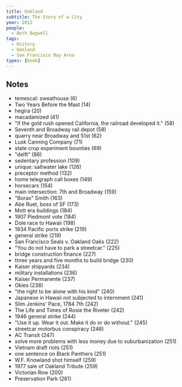 ```yaml
---
title: Oakland
subtitle: The Story of a City
year: 2012
people:
  - Beth Bagwell
tags:
  - History
  - Oakland
  - San Francisco Bay Area
types: [book]
---
```


## Notes
- temescal: sweathouse  (6)
- Two Years Before the Mast  (14)
- hegira (20)
- macadamized (41)
- "If the gold rush opened California, the railroad developed it."  (58)
- Seventh and Broadway rail depot  (58)
- quarry near Broadway and 51st  (62)
- Lusk Canning Company  (71)
- state crop experiment bounties  (69)
- "delft"  (86)
- sedentary profession  (109)
- unique: saltwater lake  (126)
- preceptor method  (132)
- home telegraph call boxes  (149)
- horsecars  (154)
- main intersection: 7th and Broadway  (159)
- "Borax" Smith  (163)
- Abe Ruet, boss of SF  (173)
- Mott era buildings  (184)
- 1907 Piedmont vote  (184)
- Dole race to Hawaii  (198)
- 1934 Pacific ports strike  (219)
- general strike  (219)
- San Francisco Seals v. Oakland Oaks  (222)
- "You do not have to park a streetcar."  (225)
- bridge construction finance  (227)
- three years and five months to build bridge  (230)
- Kaiser shipyards  (234)
- military installations  (236)
- Kaiser Permanente  (237)
- Okies  (238)
- "the right to be alone with his kind"  (240)
- Japanese in Hawaii not subjected to internment  (241)
- Slim Jenkins' Pace, 1784 7th  (242)
- The Life and Times of Rosie the Riveter  (242)
- 1946 general strike  (244)
- "Use it up.  Wear it out.  Make it do or do without."  (245)
- streetcar motorbus conspiracy  (246)
- AC Transit  (247)
- solve more problems with less money due to suburbanization  (251)
- Vietnam draft riots  (251)
- one sentence on Black Panthers  (251)
- W.F. Knowland shot himself  (259)
- 1977 sale of Oakland Tribute  (259)
- Victorian Row  (200)
- Preservation Park  (261)
